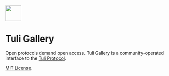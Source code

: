 <img src="https://m.tuli.work/logo_tuli.png" height="50" width="50">

# Tuli Gallery

Open protocols demand open access. Tuli Gallery is a community-operated interface to the [Tuli Protocol](https://tuli.ink).

[MIT License](https://github.com/kittylabsbsc/tuli-work/blob/master/LICENSE).
